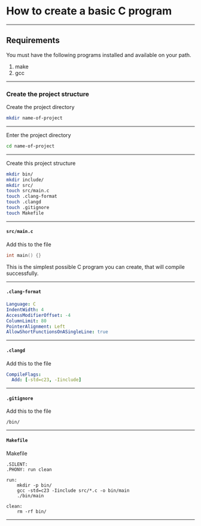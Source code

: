 # How to create a basic C program
_______________________________________________________________________________
## Requirements

You must have the following programs installed and available on your path.

1. make
2. gcc

_______________________________________________________________________________
### Create the project structure

Create the project directory
```sh
mkdir name-of-project
```
_______________________________________________________________________________

Enter the project directory
```sh
cd name-of-project
```
_______________________________________________________________________________

Create this project structure 
```sh
mkdir bin/
mkdir include/
mkdir src/
touch src/main.c
touch .clang-format
touch .clangd
touch .gitignore
touch Makefile
```
_______________________________________________________________________________
#### `src/main.c` 

Add this to the file
```c
int main() {}
```

This is the simplest possible C program you can create, 
that will compile successfully.

_______________________________________________________________________________
#### `.clang-format`

```yaml
Language: C
IndentWidth: 4
AccessModifierOffset: -4
ColumnLimit: 80
PointerAlignment: Left
AllowShortFunctionsOnASingleLine: true
```
_______________________________________________________________________________
#### `.clangd` 

Add this to the file
```yaml
CompileFlags:
  Add: [-std=c23, -Iinclude]
```
_______________________________________________________________________________
#### `.gitignore`

Add this to the file
```gitignore
/bin/
```
_______________________________________________________________________________
#### `Makefile`

Makefile
```make
.SILENT:
.PHONY: run clean
 
run:
	mkdir -p bin/
    gcc -std=c23 -Iinclude src/*.c -o bin/main
	./bin/main

clean:
	rm -rf bin/
```
_______________________________________________________________________________
